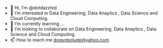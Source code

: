 - 👋 Hi, I’m @dotdazzled
- 👀 I’m interested in Data Engineering, Data Anaytics , Data Science and Cloud Computing.
- 🌱 I’m currently learning ...
- 💞️ I’m looking to collaborate on Data Engineering, Data Anaytics , Data Science and Cloud Computing.
- 📫 How to reach me dogunbolude@yahoo.com

<!---
dotdazzled/dotdazzled is a ✨ special ✨ repository because its `README.md` (this file) appears on your GitHub profile.
You can click the Preview link to take a look at your changes.
--->
